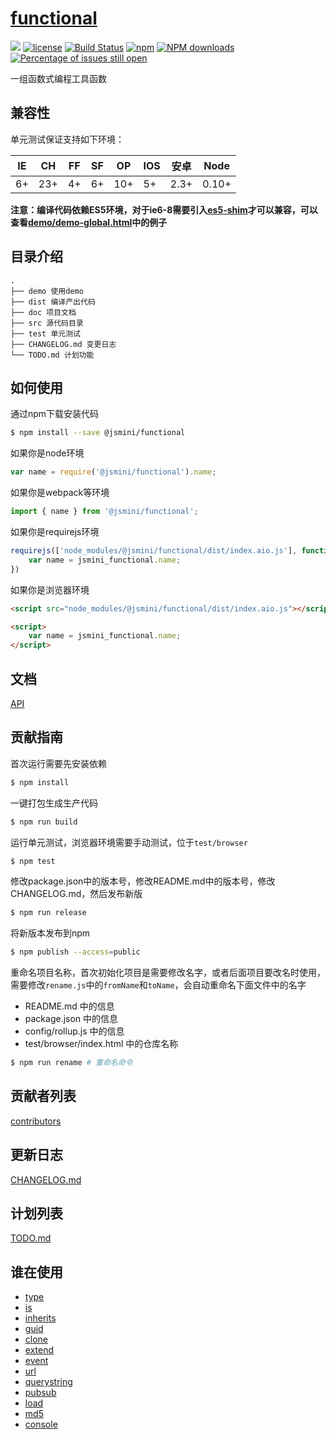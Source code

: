 # [functional](https://github.com/jsmini/functional) 

[![](https://img.shields.io/badge/Powered%20by-jslib%20functional-brightgreen.svg)](https://github.com/yanhaijing/jslib-functional)
[![license](https://img.shields.io/badge/license-MIT-blue.svg)](https://github.com/jsmini/functional/blob/master/LICENSE)
[![Build Status](https://travis-ci.org/jsmini/functional.svg?branch=master)](https://travis-ci.org/jsmini/functional)
[![npm](https://img.shields.io/badge/npm-0.1.0-orange.svg)](https://www.npmjs.com/package/@jsmini/functional)
[![NPM downloads](http://img.shields.io/npm/dm/@jsmini/functional.svg?style=flat-square)](http://www.npmtrends.com/@jsmini/functional)
[![Percentage of issues still open](http://isitmaintained.com/badge/open/jsmini/functional.svg)](http://isitmaintained.com/project/jsmini/functional "Percentage of issues still open")

一组函数式编程工具函数

## 兼容性
单元测试保证支持如下环境：

| IE   | CH   | FF   | SF   | OP   | IOS  | 安卓   | Node  |
| ---- | ---- | ---- | ---- | ---- | ---- | ---- | ----- |
| 6+   | 23+  | 4+   | 6+   | 10+  | 5+   | 2.3+ | 0.10+ |

**注意：编译代码依赖ES5环境，对于ie6-8需要引入[es5-shim](http://github.com/es-shims/es5-shim/)才可以兼容，可以查看[demo/demo-global.html](../demo/demo-global.html)中的例子**

## 目录介绍

```
.
├── demo 使用demo
├── dist 编译产出代码
├── doc 项目文档
├── src 源代码目录
├── test 单元测试
├── CHANGELOG.md 变更日志
└── TODO.md 计划功能
```

## 如何使用
通过npm下载安装代码

```bash
$ npm install --save @jsmini/functional
```

如果你是node环境

```js
var name = require('@jsmini/functional').name;
```

如果你是webpack等环境

```js
import { name } from '@jsmini/functional';
```

如果你是requirejs环境

```js
requirejs(['node_modules/@jsmini/functional/dist/index.aio.js'], function (jsmini_functional) {
    var name = jsmini_functional.name;
})
```

如果你是浏览器环境

```html
<script src="node_modules/@jsmini/functional/dist/index.aio.js"></script>

<script>
    var name = jsmini_functional.name;
</script>
```

## 文档
[API](https://github.com/jsmini/functional/blob/master/doc/api.md)

## 贡献指南
首次运行需要先安装依赖

```bash
$ npm install
```

一键打包生成生产代码

```bash
$ npm run build
```

运行单元测试，浏览器环境需要手动测试，位于`test/browser`

```bash
$ npm test
```

修改package.json中的版本号，修改README.md中的版本号，修改CHANGELOG.md，然后发布新版

```bash
$ npm run release
```

将新版本发布到npm

```bash
$ npm publish --access=public
```

重命名项目名称，首次初始化项目是需要修改名字，或者后面项目要改名时使用，需要修改`rename.js`中的`fromName`和`toName`，会自动重命名下面文件中的名字

- README.md 中的信息
- package.json 中的信息
- config/rollup.js 中的信息
- test/browser/index.html 中的仓库名称

```bash
$ npm run rename # 重命名命令
```

## 贡献者列表
[contributors](https://github.com/jsmini/functional/graphs/contributors)

## 更新日志
[CHANGELOG.md](https://github.com/jsmini/functional/blob/master/CHANGELOG.md)

## 计划列表
[TODO.md](https://github.com/jsmini/functional/blob/master/TODO.md)

## 谁在使用

- [type](https://github.com/jsmini/type)
- [is](https://github.com/jsmini/is)
- [inherits](https://github.com/jsmini/inherits)
- [guid](https://github.com/jsmini/guid)
- [clone](https://github.com/jsmini/clone)
- [extend](https://github.com/jsmini/extend)
- [event](https://github.com/jsmini/event)
- [url](https://github.com/jsmini/url)
- [querystring](https://github.com/jsmini/querystring)
- [pubsub](https://github.com/jsmini/pubsub)
- [load](https://github.com/jsmini/load)
- [md5](https://github.com/jsmini/md5)
- [console](https://github.com/jsmini/console)
